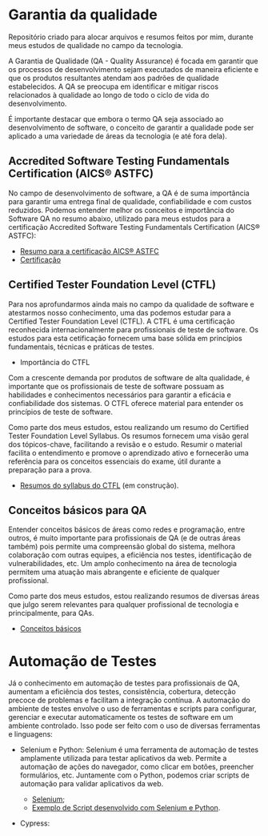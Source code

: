 # Garantia da qualidade

Repositório criado para alocar arquivos e resumos feitos por mim, durante meus estudos de qualidade no campo da tecnologia.

A Garantia de Qualidade (QA - Quality Assurance) é focada em garantir que os processos de desenvolvimento sejam executados de maneira eficiente e que os produtos resultantes atendam aos padrões de qualidade estabelecidos. A QA se preocupa em identificar e mitigar riscos relacionados à qualidade ao longo de todo o ciclo de vida do desenvolvimento.

É importante destacar que embora o termo QA seja associado ao desenvolvimento de software, o conceito de garantir a qualidade pode ser aplicado a uma variedade de áreas da tecnologia (e até fora dela).

## Accredited Software Testing Fundamentals Certification (AICS® ASTFC)

No campo de desenvolvimento de software, a QA é de suma importância para garantir uma entrega final de qualidade, confiabilidade e com custos reduzidos. Podemos entender melhor os conceitos e importância do Software QA no resumo abaixo, utilizado para meus estudos para a certificação Accredited Software Testing Fundamentals Certification (AICS® ASTFC):
* [Resumo para a certificação AICS® ASTFC](https://github.com/micvet/quality-assurance/blob/main/files/software-quality-assurance-fundamentos.MD)
* [Certificação](https://badgr.com/public/assertions/16xXm4hDQ8uZpNO2_-cYpA?identity__email=michellesantosvet@gmail.com)

## Certified Tester Foundation Level (CTFL)

Para nos aprofundarmos ainda mais no campo da qualidade de software e atestarmos nosso conhecimento, uma das podemos estudar para a Certified Tester Foundation Level (CTFL). A CTFL é uma certificação reconhecida internacionalmente para profissionais de teste de software. Os estudos para esta cetificação fornecem uma base sólida em princípios fundamentais, técnicas e práticas de testes.

* Importância do CTFL <br>

Com a crescente demanda por produtos de software de alta qualidade, é importante que os profissionais de teste de software possuam as habilidades e conhecimentos necessários para garantir a eficácia e confiabilidade dos sistemas. O CTFL oferece material para entender os princípios de teste de software.

Como parte dos meus estudos, estou realizando um resumo do Certified Tester Foundation Level Syllabus. Os resumos fornecem uma visão geral dos tópicos-chave, facilitando a revisão e o estudo. Resumir o material facilita o entendimento e promove o aprendizado ativo e fornecerão uma referência para os conceitos essenciais do exame, útil durante a preparação para a prova.

* [Resumos do syllabus do CTFL](https://github.com/micvet/quality-assurance/blob/main/files/resumo-syllabus-ctfl-v4.MD) (em construção). 


## Conceitos básicos para QA

Entender conceitos básicos de áreas como redes e programação, entre outros,  é muito importante para profissionais de QA (e de outras áreas também) pois permite uma compreensão global do sistema, melhora colaboração com outras equipes, a eficiência nos testes, identificação de vulnerabilidades, etc. Um amplo conhecimento na área de tecnologia permitem uma atuação mais abrangente e eficiente de qualquer profissional.

Como parte dos meus estudos, estou realizando resumos de diversas áreas que julgo serem relevantes para qualquer profissional de tecnologia e principalmente, para QAs. 

* [Conceitos básicos](https://github.com/micvet/quality-assurance/tree/main/Conceitos-importantes)

# Automação de Testes 
Já o conhecimento em automação de testes para profissionais de QA, aumentam a eficiência dos testes, consistência, cobertura, detecção precoce de problemas e facilitam a integração contínua. A automação do ambiente de testes envolve o uso de ferramentas e scripts para configurar, gerenciar e executar automaticamente os testes de software em um ambiente controlado.
Isso pode ser feito com o uso de diversas ferramentas e linguagens:

* Selenium e Python:
Selenium é uma ferramenta de automação de testes amplamente utilizada para testar aplicativos da web. Permite a automação de ações do navegador, como clicar em botões, preencher formulários, etc. Juntamente com o Python, podemos criar scripts de automação para validar aplicativos da web.
  * [Selenium](https://github.com/micvet/quality-assurance/blob/main/Conceitos-importantes/Selenium.MD);
  * [Exemplo de Script desenvolvido com Selenium e Python](https://github.com/micvet/extracao_dados_selenium).

* Cypress:















